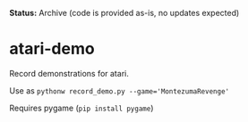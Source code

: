 **Status:** Archive (code is provided as-is, no updates expected)

# atari-demo
Record demonstrations for atari.

Use as `pythonw record_demo.py --game='MontezumaRevenge'`

Requires pygame (`pip install pygame`)
